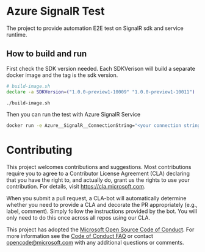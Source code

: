 # Azure SignalR Test
The project to provide automation E2E test on SignalR sdk and service runtime.

## How to build and run
First check the SDK version needed. Each SDKVerison will build a separate docker image and the tag is the sdk version.
```bash
# build-image.sh
declare -a SDKVersion=("1.0.0-preview1-10009" "1.0.0-preview1-10011")
```
```bash
./build-image.sh
```

Then you can run the test with Azure SignalR Service
```bash
docker run -e Azure__SignalR__ConnectionString="<your connection string>"  signalr-test:<sdk version>
```


# Contributing

This project welcomes contributions and suggestions.  Most contributions require you to agree to a
Contributor License Agreement (CLA) declaring that you have the right to, and actually do, grant us
the rights to use your contribution. For details, visit https://cla.microsoft.com.

When you submit a pull request, a CLA-bot will automatically determine whether you need to provide
a CLA and decorate the PR appropriately (e.g., label, comment). Simply follow the instructions
provided by the bot. You will only need to do this once across all repos using our CLA.

This project has adopted the [Microsoft Open Source Code of Conduct](https://opensource.microsoft.com/codeofconduct/).
For more information see the [Code of Conduct FAQ](https://opensource.microsoft.com/codeofconduct/faq/) or
contact [opencode@microsoft.com](mailto:opencode@microsoft.com) with any additional questions or comments.
